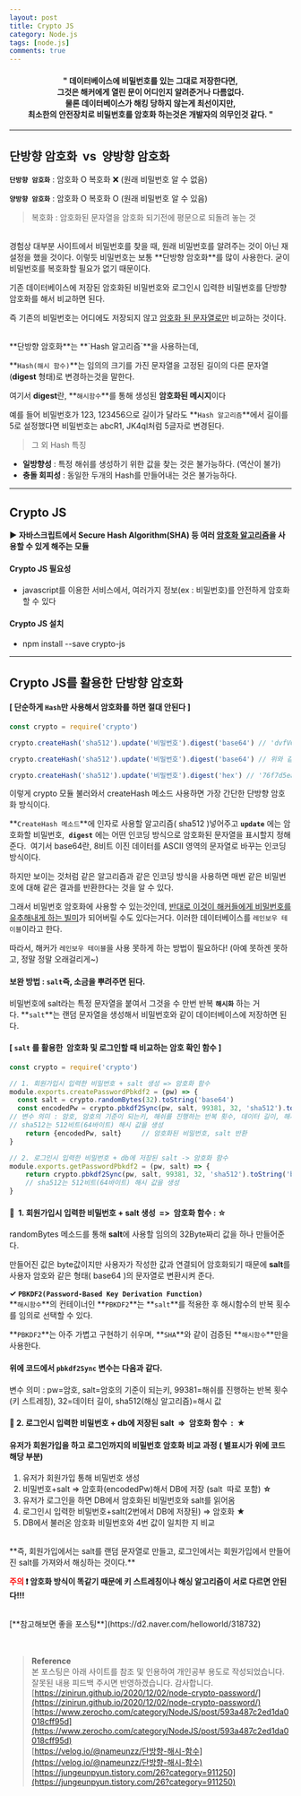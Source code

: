 ```yaml
---
layout: post
title: Crypto JS
category: Node.js
tags: [node.js]
comments: true
---
```

#### <center>" 데이터베이스에 비밀번호를 있는 그대로 저장한다면,<br>그것은 해커에게 열린 문이 어디인지 알려준거나 다름없다.<br>물론 데이터베이스가 해킹 당하지 않는게 최선이지만,<br>최소한의 안전장치로 비밀번호를 암호화 하는것은 개발자의 의무인것 같다. "</center>

---

## 단방향 암호화  vs  양방향 암호화

**`단방향 암호화`** : 암호화 O 복호화 ❌ (원래 비밀번호 알 수 없음)

**`양방향 암호화`** : 암호화 O 복호화 O (원래 비밀번호 알 수 있음)

>복호화 : 암호화된 문자열을 암호화 되기전에 평문으로 되돌려 놓는 것

<br>
경험상 대부분 사이트에서 비밀번호를 찾을 때, 원래 비밀번호를 알려주는 것이 아닌 재설정을 했을 것이다.   
이렇듯 비밀번호는 보통 **단방향 암호화**를 많이 사용한다. 굳이 비밀번호를 복호화할 필요가 없기 때문이다.

기존 데이터베이스에 저장된 암호화된 비밀번호와 로그인시 입력한 비밀번호를 단방향 암호화를 해서 비교하면 된다. 

즉 기존의 비밀번호는 어디에도 저장되지 않고 <u>암호화 된 문자열로만</u> 비교하는 것이다.

<br>
**단방향 암호화**는 **`Hash 알고리즘`**을 사용하는데,

**`Hash(해시 함수)`**는 임의의 크기를 가진 문자열을 고정된 길이의 다른 문자열(**digest** 형태)로 변경하는것을 말한다.

여기서 **digest**란, **`해시함수`**를 통해 생성된 **암호화된 메시지**이다

예를 들어 비밀번호가 123, 123456으로 길이가 달라도 **`Hash 알고리즘`**에서 길이를 5로 설정했다면 비밀번호는 abcR1, JK4ql처럼 5글자로 변경된다.

>그 외 Hash 특징
-   **일방향성** : 특정 해쉬를 생성하기 위한 값을 찾는 것은 불가능하다. (역산이 불가)
-   **충돌 회피성** : 동일한 두개의 Hash를 만들어내는 것은 불가능하다. 

---

## Crypto JS

**▶ 자바스크립트에서 Secure Hash Algorithm(SHA) 등 여러 [암호화 알고리즘](https://mojaeya.tistory.com/53?category=490158)을 사용할 수 있게 해주는 모듈**

#### Crypto JS 필요성

-   javascript를 이용한 서비스에서, 여러가지 정보(ex : 비밀번호)를 안전하게 암호화 할 수 있다

#### Crypto JS 설치

-   npm install --save crypto-js

---

## Crypto JS를 활용한 단방향 암호화

#### [ 단순하게 `Hash`만 사용해서 암호화를 하면 절대 안된다 ]

```javascript
const crypto = require('crypto')

crypto.createHash('sha512').update('비밀번호').digest('base64') // 'dvfV6nyLRRt3NxK ...'

crypto.createHash('sha512').update('비밀번호').digest('base64') // 위와 같은 결과

crypto.createHash('sha512').update('비밀번호').digest('hex') // '76f7d5ea7c8b451b7 ...'
```
이렇게 crypto 모듈 불러와서 createHash 메소드 사용하면 가장 간단한 단방향 암호화 방식이다.

**`CreateHash 메소드`**에 인자로 사용할 알고리즘( sha512 )넣어주고 **`update`** 에는 암호화할 비밀번호,  **`digest`** 에는 어떤 인코딩 방식으로 암호화된 문자열을 표시할지 정해준다.  여기서 base64란, 8비트 이진 데이터를 ASCII 영역의 문자열로 바꾸는 인코딩 방식이다.

하지만 보이는 것처럼 같은 알고리즘과 같은 인코딩 방식을 사용하면 매번 같은 비밀번호에 대해 같은 결과를 반환한다는 것을 알 수 있다.

그래서 비밀번호 암호화에 사용할 수 있는것인데, <u>반대로 이것이 해커들에게 비밀번호를 유추해내게 하는 빌미</u>가 되어버릴 수도 있다는거다. 이러한 데이터베이스를 `레인보우 테이블`이라고 한다.

따라서, 해커가 `레인보우 테이블`을 사용 못하게 하는 방법이 필요하다! (아예 못하겐 못하고, 정말 정말 오래걸리게~)
#### 보완 방법 : `salt`즉, 소금을 뿌려주면 된다.

비밀번호에 salt라는 특정 문자열을 붙여서 그것을 수 만번 반복 **`해시화`** 하는 거다. **`salt`**는 랜덤 문자열을 생성해서 비밀번호와 같이 데이터베이스에 저장하면 된다.

#### [ `salt` 를 활용한  암호화 및 로그인할 때 비교하는 암호 확인 함수 ]

```javascript
const crypto = require('crypto')

// 1. 회원가입시 입력한 비밀번호 + salt 생성 => 암호화 함수
module.exports.createPasswordPbkdf2 = (pw) => {
  const salt = crypto.randomBytes(32).toString('base64')
  const encodedPw = crypto.pbkdf2Sync(pw, salt, 99381, 32, 'sha512').toString('base64')
// 변수 의미 : 암호, 암호의 기준이 되는키, 해쉬를 진행하는 반복 횟수, 데이터 길이, 해시 값
// sha512는 512비트(64바이트) 해시 값을 생성
    return {encodedPw, salt}     // 암호화된 비밀번호, salt 반환
}

// 2. 로그인시 입력한 비밀번호 + db에 저장된 salt -> 암호화 함수
module.exports.getPasswordPbkdf2 = (pw, salt) => {
    return crypto.pbkdf2Sync(pw, salt, 99381, 32, 'sha512').toString('base64')
    // sha512는 512비트(64바이트) 해시 값을 생성
}
```

#### 📌  1. 회원가입시 입력한 비밀번호 + salt 생성  =>  암호화 함수 : ☆

randomBytes 메소드를 통해 **salt**에 사용할 임의의 32Byte짜리 값을 하나 만들어준다.

만들어진 값은 byte값이지만 사용자가 작성한 값과 연결되어 암호화되기 때문에 **salt**를 사용자 암호와 같은 형태( base64 )의 문자열로 변환시켜 준다.

**✓ `PBKDF2(Password-Based Key Derivation Function)`**  
**`해시함수`**의 컨테이너인 **`PBKDF2`**는 **`salt`**를 적용한 후 해시함수의 반복 횟수를 임의로 선택할 수 있다.

**`PBKDF2`**는 아주 가볍고 구현하기 쉬우며, **`SHA`**와 같이 검증된 **`해시함수`**만을 사용한다.

#### 위에 코드에서 `pbkdf2Sync` 변수는 다음과 같다.
변수 의미 : pw=암호, salt=암호의 기준이 되는키, 99381=해쉬를 진행하는 반복 횟수(키 스트레칭), 32=데이터 길이, sha512(해싱 알고리즘)=해시 값

#### 📌 2. 로그인시 입력한 비밀번호 + db에 저장된 salt  =>  암호화 함수  :  ★

#### 유저가 회원가입을 하고 로그인까지의 비밀번호 암호화 비교 과정 ( 별표시가 위에 코드 해당 부분)
1.  유저가 회원가입 통해 비밀번호 생성
2.  비밀번호+salt => 암호화(encodedPw)해서 DB에 저장 (salt  따로 포함) **☆**
3.  유저가 로그인을 하면 DB에서 암호화된 비밀번호와 salt를 읽어옴
4.  로그인시 입력한 비밀번호+salt(2번에서 DB에 저장된) => 암호화 **★**
5.  DB에서 불러온 암호화 비밀번호와 4번 값이 일치한 지 비교

<br>
**즉, 회원가입에서는 salt를 랜덤 문자열로 만들고, 로그인에서는 회원가입에서 만들어진 salt를 가져와서 해싱하는 것이다.**

**<font color="red">주의</font> ❗️ 암호화 방식이 똑같기 때문에 키 스트레칭이나 해싱 알고리즘이 서로 다르면 안된다!!!**

<br>
[**참고해보면 좋을 포스팅**](https://d2.naver.com/helloworld/318732)

<br>
<br>
<br>

>**Reference**   
본 포스팅은 아래 사이트를 참조 및 인용하여 개인공부 용도로 작성되었습니다.   
잘못된 내용 피드백 주시면 반영하겠습니다. 감사합니다.   
[https://zinirun.github.io/2020/12/02/node-crypto-password/](https://zinirun.github.io/2020/12/02/node-crypto-password/)   
[https://www.zerocho.com/category/NodeJS/post/593a487c2ed1da0018cff95d](https://www.zerocho.com/category/NodeJS/post/593a487c2ed1da0018cff95d)   
[https://velog.io/@nameunzz/단방향-해시-함수](https://velog.io/@nameunzz/단방향-해시-함수)   
[https://jungeunpyun.tistory.com/26?category=911250](https://jungeunpyun.tistory.com/26?category=911250)
